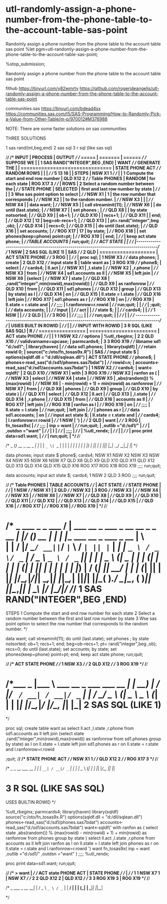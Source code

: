 # utl-randomly-assign-a-phone-number-from-the-phone-table-to-the-account-table-sas-point
Randomly assign a phone number from the phone table to the account table sas point
    %let pgm=utl-randomly-assign-a-phone-number-from-the-phone-table-to-the-account-table-sas-point;

%stop_submission;

Randomly assign a phone number from the phone table to the account table sas point

fithub
https://tinyurl.com/y82wmrty
https://github.com/rogerjdeangelis/utl-randomly-assign-a-phone-number-from-the-phone-table-to-the-account-table-sas-point

communities.sas
https://tinyurl.com/bdead4sx
https://communities.sas.com/t5/SAS-Programming/How-to-Randomly-Pick-a-Value-from-Other-Table/m-p/970012#M376988

NOTE: There are some faster solutions on sas communities

THREE SOLUTIONS

   1 sas rand(int,beg,end)
   2 sas sql
   3 r sql (like sas sql)

/**************************************************************************************************************************/
/* INPUT                          | PROCESS                                             | OUTPUT                          */
/* =====                          | =======                                             | ======                          */
/* SUPPOSE WE   |                 |  1  SAS RAND("INTEGER",BEG ,END)                    | WANT                            */
/* GENERATE THE |                 |  ===============================                    | STATE    PHONE    ACT           */
/* RANDOM ROWS  |                 |                                                     |                                 */
/*  5 13 18     |                 |  STEPS                                              |  NSW      X1       1            */
/*              |                 |   1 Compute the start and end row number            |  QLD      X12      2            */
/* Table PHONES |  RANDOM         |     for each state                                  |  ROG      X17      3            */
/*              |  ROWS           |   2 Select a random number between the              |                                 */
/* STATE PHONE  |  SELECTED       |     first and last row number by state              |                                 */
/*              |                 |   3 Wse sas point option to select                  |                                 */
/*  NSW   X1    | 1               |     the row number that corresponds                 |                                 */
/*  NSW   X2    |                 |     to the random number.                           |                                 */
/*  NSW   X3    |                 |                                                     |                                 */
/*  NSW   X4    |                 |  data want;                                         |                                 */
/*  NSW   X5    |                 |   call streaminit(11);                              |                                 */
/*  NSW   X6    |                 |   do until (last.state);                            |                                 */
/*  NSW   X7    |                 |      set phones ;                                   |                                 */
/*  QLD   X8    |                 |      by state notsorted;                            |                                 */
/*  QLD   X9    |                 |      ob+1;                                          |                                 */
/*  QLD   X10   |                 |      recs+1;                                        |                                 */
/*  QLD   X11   |                 |   end;                                              |                                 */
/*  QLD   X12   | 12              |   beg=ob-recs+1;                                    |                                 */
/*  QLD   X13   |                 |   pt= rand("integer",beg ,ob);                      |                                 */
/*  QLD   X14   |                 |   recs=0;                                           |                                 */
/*  QLD   X15   |                 |   do until (last.state);                            |                                 */
/*  QLD   X16   |                 |      set accounts;                                  |                                 */
/*  ROG   X17   | 17              |      by state;                                      |                                 */
/*  ROG   X18   |                 |      set phones(keep=phone) point=pt;               |                                 */
/*  ROG   X19   |                 |   end;                                              |                                 */
/*                                |   keep act state phone;                             |                                 */
/*TABLE ACCOUNTS                  | run;quit;                                           |                                 */
/* ACT    STATE                   |                                                     |                                 */
/*                                |---------------------------------------------------------------------------------------*/
/*  1      NSW                    |  2  SAS SQL (LIKE 1)                                | SAS                             */
/*  2      QLD                    |  ===================                                | ACT    STATE    PHONE           */
/*  3      ROG                    |                                                     |                                 */
/*                                |  proc sql;                                          |  1      NSW      X3             */
/* data phones;                   |    create                                           |  2      QLD      X12            */
/* input state $                  |      table want as                                  |  3      ROG      X19            */
/*       phone$;                  |    select                                           |                                 */
/* cards4;                        |      ll.act                                         |                                 */
/* NSW X1                         |     ,l.state                                        |                                 */
/* NSW X2                         |     ,r.phone                                        |                                 */
/* NSW X3                         |    from                                             |                                 */
/* NSW X4                         |      sd1.accounts as ll                             |                                 */
/* NSW X5                         |    left join                                        |                                 */
/* NSW X6                         |      (select                                        |                                 */
/* NSW X7                         |         state                                       |                                 */
/* QLD X8                         |        ,rand("integer",min(rowid),max(rowid))       |                                 */
/* QLD X9                         |          as ranfonrow                               |                                 */
/* QLD X10                        |       from                                          |                                 */
/* QLD X11                        |         sd1.phones                                  |                                 */
/* QLD X12                        |      group                                          |                                 */
/* QLD X13                        |         by state) as l                              |                                 */
/* QLD X14                        |    on                                               |                                 */
/* QLD X15                        |       ll.state = l.state                            |                                 */
/* QLD X16                        |    left join                                        |                                 */
/* ROG X17                        |       sd1.phones as r                               |                                 */
/* ROG X18                        |    on                                               |                                 */
/* ROG X19                        |       ll.state = r.state and                        |                                 */
/* ;;;;                           |       l.ranfonrow=r.rowid                           |                                 */
/* run;quit;                      |                                                     |                                 */
/*                                |  ;quit;                                             |                                 */
/* data accounts;                 |                                                     |                                 */
/* input                          |                                                     |                                 */
/*   act                          |                                                     |                                 */
/*   state $;                     |                                                     |                                 */
/* cards4;                        |                                                     |                                 */
/* 1 NSW                          |                                                     |                                 */
/* 2 QLD                          |                                                     |                                 */
/* 3 ROG                          |                                                     |                                 */
/* ;;;;                           |                                                     |                                 */
/* run;quit;                      |                                                     |                                 */
/*                                |                                                     |                                 */
/*                                ----------------------------------------------------------------------------------------*/
/*                                | USIES BUILT IN ROWID                                |                                 */
/*                                |                                                     |                                 */
/* INPUT WITH ROWID               |  3  R SQL (LIKE SAS SQL)                            | R                               */
/* ================               |  =======================                            |   ACT state PHONE               */
/*                                |                                                     | 1   1   NSW    X2               */
/* options                        |  %utl_rbeginx;                                      | 2   2   QLD   X10               */
/*   validvarname=upcase;         |  parmcards4;                                        | 3   3   ROG   X19               */
/* libname sd1 "d:/sd1";          |  library(haven)                                     |                                 */
/* data sd1.phones;               |  library(sqldf)                                     |                                 */
/* retain rowid 0;                |  source("c:/oto/fn_tosas9x.R")                      | SAS                             */
/* input state $                  |  options(sqldf.dll = "d:/dll/sqlean.dll")           | ACT STATE PHONE                 */
/*  phone$;                       |  phones<-read_sas("d:/sd1/phones.sas7bdat")         |                                 */
/* rowid=_n_;                     |  accounts<-read_sas("d:/sd1/accounts.sas7bdat")     |  1   NSW   X2                   */
/* cards4;                        |  want<-sqldf('                                      |  2   QLD   X10                  */
/* NSW X1                         |  with                                               |  3   ROG   X19                  */
/* NSW X2                         |    ranfon as (                                      |                                 */
/* NSW X3                         |  select                                             |                                 */
/* NSW X4                         |    state                                            |                                 */
/* NSW X5                         |   ,abs(random()) % (max(rowid)                      |                                 */
/* NSW X6                         |      - min(rowid) + 1) + min(rowid) as ranfonrow    |                                 */
/* NSW X7                         |  from                                               |                                 */
/* QLD X8                         |    phones                                           |                                 */
/* QLD X9                         |  group                                              |                                 */
/* QLD X10                        |    by state )                                       |                                 */
/* QLD X11                        |    select                                           |                                 */
/* QLD X12                        |      ll.act                                         |                                 */
/* QLD X13                        |     ,l.state                                        |                                 */
/* QLD X14                        |     ,r.phone                                        |                                 */
/* QLD X15                        |    from                                             |                                 */
/* QLD X16                        |      accounts as ll                                 |                                 */
/* ROG X17                        |    left join                                        |                                 */
/* ROG X18                        |      ranfon as l                                    |                                 */
/* ROG X19                        |    on                                               |                                 */
/* ;;;;                           |       ll.state = l.state                            |                                 */
/* run;quit;                      |    left join                                        |                                 */
/*                                |       phones as r                                   |                                 */
/* data sd1.accounts;             |    on                                               |                                 */
/* input act state $;             |       ll.state = r.state and                        |                                 */
/* cards4;                        |       l.ranfonrow=r.rowid                           |                                 */
/* 1 NSW                          |  ')                                                 |                                 */
/* 2 QLD                          |  want                                               |                                 */
/* 3 ROG                          |  fn_tosas9x(                                        |                                 */
/* ;;;;                           |        inp    = want                                |                                 */
/* run;quit;                      |       ,outlib ="d:/sd1/"                            |                                 */
/*                                |       ,outdsn ="want"                               |                                 */
/*                                |       )                                             |                                 */
/*                                |  ;;;;                                               |                                 */
/*                                |  %utl_rendx;                                        |                                 */
/*                                |                                                     |                                 */
/*                                |  proc print data=sd1.want;                          |                                 */
/*                                |  run;quit;                                          |                                 */
/**************************************************************************************************************************/

/*                   _
(_)_ __  _ __  _   _| |_
| | `_ \| `_ \| | | | __|
| | | | | |_) | |_| | |_
|_|_| |_| .__/ \__,_|\__|
        |_|
*/

data phones;
input state $
      phone$;
cards4;
NSW X1
NSW X2
NSW X3
NSW X4
NSW X5
NSW X6
NSW X7
QLD X8
QLD X9
QLD X10
QLD X11
QLD X12
QLD X13
QLD X14
QLD X15
QLD X16
ROG X17
ROG X18
ROG X19
;;;;
run;quit;

data accounts;
input
  act
  state $;
cards4;
1 NSW
2 QLD
3 ROG
;;;;
run;quit;

/**************************************************************************************************************************/
/* Table PHONES |  TABLE ACCOUNTS                                                                                         */
/*              |   ACT    STATE                                                                                          */
/* STATE PHONE  |                                                                                                         */
/*              |    1      NSW                                                                                           */
/*  NSW   X1    |    2      QLD                                                                                           */
/*  NSW   X2    |    3      ROG                                                                                           */
/*  NSW   X3    |                                                                                                         */
/*  NSW   X4    |                                                                                                         */
/*  NSW   X5    |                                                                                                         */
/*  NSW   X6    |                                                                                                         */
/*  NSW   X7    |                                                                                                         */
/*  QLD   X8    |                                                                                                         */
/*  QLD   X9    |                                                                                                         */
/*  QLD   X10   |                                                                                                         */
/*  QLD   X11   |                                                                                                         */
/*  QLD   X12   |                                                                                                         */
/*  QLD   X13   |                                                                                                         */
/*  QLD   X14   |                                                                                                         */
/*  QLD   X15   |                                                                                                         */
/*  QLD   X16   |                                                                                                         */
/*  ROG   X17   |                                                                                                         */
/*  ROG   X18   |                                                                                                         */
/*  ROG   X19   |                                                                                                         */
/**************************************************************************************************************************/

/*                                      _  ___       _     _                                ___
/ |  ___  __ _ ___  _ __ __ _ _ __   __| |/ (_)_ __ | |_  | |__   ___  __ _   ___ _ __   __| \ \
| | / __|/ _` / __|| `__/ _` | `_ \ / _` | || | `_ \| __| | `_ \ / _ \/ _` | / _ \ `_ \ / _` || |
| | \__ \ (_| \__ \| | | (_| | | | | (_| | || | | | | |_ _| |_) |  __/ (_| ||  __/ | | | (_| || |
|_| |___/\__,_|___/|_|  \__,_|_| |_|\__,_| ||_|_| |_|\__( )_.__/ \___|\__, ( )___|_| |_|\__,_|| |
                                          \_\           |/            |___/|/                /_/
 1  SAS RAND("INTEGER",BEG ,END)
 ===============================

 STEPS
  1 Compute the start and end row number
    for each state
  2 Select a random number between the
    first and last row number by state
  3 Wse sas point option to select
    the row number that corresponds
    to the random number.
*/

 data want;
  call streaminit(11);
  do until (last.state);
     set phones ;
     by state notsorted;
     ob+1;
     recs+1;
  end;
  beg=ob-recs+1;
  pt= rand("integer",beg ,ob);
  recs=0;
  do until (last.state);
     set accounts;
     by state;
     set phones(keep=phone) point=pt;
  end;
  keep act state phone;
run;quit;

/**************************************************************************************************************************/
/* ACT    STATE    PHONE                                                                                                  */
/*  1      NSW      X3                                                                                                    */
/*  2      QLD      X12                                                                                                   */
/*  3      ROG      X19                                                                                                   */
/**************************************************************************************************************************/

/*___                              _
|___ \   ___  __ _ ___   ___  __ _| |
  __) | / __|/ _` / __| / __|/ _` | |
 / __/  \__ \ (_| \__ \ \__ \ (_| | |
|_____| |___/\__,_|___/ |___/\__, |_|
                                |_|
2  SAS SQL (LIKE 1)
===================
*/

proc sql;
  create
    table want as
  select
    ll.act
   ,l.state
   ,r.phone
  from
    sd1.accounts as ll
  left join
    (select
       state
      ,rand("integer",min(rowid),max(rowid))
        as ranfonrow
     from
       sd1.phones
    group
       by state) as l
  on
     ll.state = l.state
  left join
     sd1.phones as r
  on
     ll.state = r.state and
     l.ranfonrow=r.rowid

;quit;
/**************************************************************************************************************************/
/* STATE    PHONE    ACT                                                                                                  */
/*  NSW      X1       1                                                                                                   */
/*  QLD      X12      2                                                                                                   */
/*  ROG      X17      3                                                                                                   */
/**************************************************************************************************************************/

/*                _
 _ __   ___  __ _| |
| `__| / __|/ _` | |
| |    \__ \ (_| | |
|_|    |___/\__, |_|
               |_|

3  R SQL (LIKE SAS SQL)
=======================

USES BUILTIN ROWID
*/

%utl_rbeginx;
parmcards4;
library(haven)
library(sqldf)
source("c:/oto/fn_tosas9x.R")
options(sqldf.dll = "d:/dll/sqlean.dll")
phones<-read_sas("d:/sd1/phones.sas7bdat")
accounts<-read_sas("d:/sd1/accounts.sas7bdat")
want<-sqldf('
with
  ranfon as (
select
  state
 ,abs(random()) % (max(rowid)
    - min(rowid) + 1) + min(rowid) as ranfonrow
from
  phones
group
  by state )
  select
    ll.act
   ,l.state
   ,r.phone
  from
    accounts as ll
  left join
    ranfon as l
  on
     ll.state = l.state
  left join
     phones as r
  on
     ll.state = r.state and
     l.ranfonrow=r.rowid
')
want
fn_tosas9x(
      inp    = want
     ,outlib ="d:/sd1/"
     ,outdsn ="want"
     )
;;;;
%utl_rendx;

proc print data=sd1.want;
run;quit;

/**************************************************************************************************************************/
/*  > want                   |                                                                                            */
/*    ACT state PHONE   ACT  |  STATE    PHONE                                                                            */
/*                           |                                                                                            */
/*  1   1   NSW    X7    1   |   NSW      X7                                                                              */
/*  2   2   QLD   X12    2   |   QLD      X12                                                                             */
/*  3   3   ROG   X19    3   |   ROG      X19                                                                             */
/**************************************************************************************************************************/

/*              _
  ___ _ __   __| |
 / _ \ `_ \ / _` |
|  __/ | | | (_| |
 \___|_| |_|\__,_|

*/
